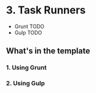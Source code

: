 # 3. Task Runners
  - Grunt TODO
  - Gulp TODO

## What's in the template


### 1. Using Grunt



### 2. Using Gulp